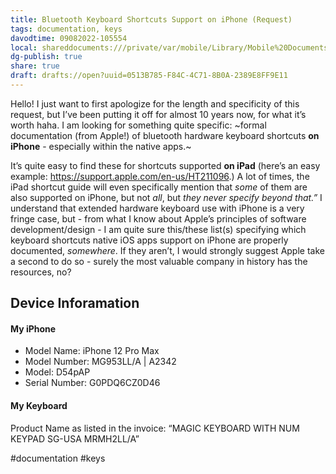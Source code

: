 ```yaml
---
title: Bluetooth Keyboard Shortcuts Support on iPhone (Request)
tags: documentation, keys
davodtime: 09082022-105554
local: shareddocuments:///private/var/mobile/Library/Mobile%20Documents/iCloud~md~obsidian/Documents/OBSHIDDIAN/drafts/0513B785-F84C-4C71-8B0A-2389E8FF9E11.md
dg-publish: true
share: true
draft: drafts://open?uuid=0513B785-F84C-4C71-8B0A-2389E8FF9E11
---
```

Hello! 
I just want to first apologize for the length and specificity of this request, but I’ve been putting it off for almost 10 years now, for what it’s worth haha. I am looking for something quite specific: ~formal documentation (from Apple!) of bluetooth hardware keyboard shortcuts **on iPhone** - especially within the native apps.~

It’s quite easy to find these for shortcuts supported **on iPad** (here’s an easy example: https://support.apple.com/en-us/HT211096.) A lot of times, the iPad shortcut guide will even specifically mention that *some* of them are also supported on iPhone, but not *all*, but *they never specify beyond that.”* I understand that extended hardware keyboard use with iPhone is a very fringe case, but - from what I know about Apple’s principles of software development/design - I am quite sure this/these list(s) specifying which keyboard shortcuts native iOS apps support on iPhone are properly documented, *somewhere*. If they aren’t, I would strongly suggest Apple take a second to do so - surely the most valuable company in history has the resources, no?

## Device Inforamation
#### My iPhone
- Model Name: iPhone 12 Pro Max
- Model Number: MG953LL/A | A2342
- Model: D54pAP
- Serial Number: G0PDQ6CZ0D46
#### My Keyboard
Product Name as listed in the invoice: “MAGIC KEYBOARD WITH NUM KEYPAD SG-USA
MRMH2LL/A”


#documentation #keys